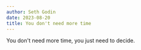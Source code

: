```yaml
---
author: Seth Godin
date: 2023-08-20
title: You don't need more time
---
```

You don't need more time, you just need to decide.
